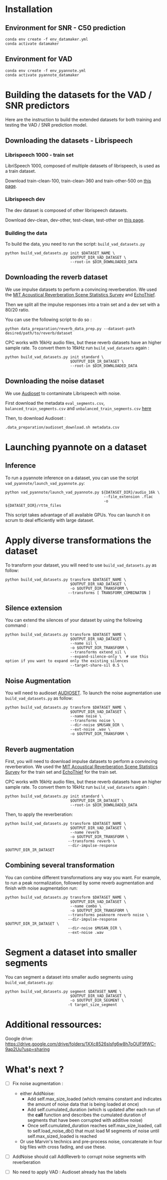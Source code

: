# Installation

## Environment for SNR - C50 prediction

```
conda env create -f env_datamaker.yml
conda activate datamaker
```

## Environment for VAD

```
conda env create -f env_pyannote.yml
conda activate pyannote_datamaker
```

# Building the datasets for the VAD / SNR predictors

Here are the instruction to build the extended datasets for both training and testing the VAD / SNR prediction model.

## Downloading the datasets - Librispeech

### Librispeech 1000 - train set

LibriSpeech 1000, composed of multiple datasets of librispeech, is used as a train dataset.

Download train-clean-100, train-clean-360 and train-other-500 on [this page](https://www.openslr.org/12/).

### Librispeech dev

The dev dataset is composed of other librispeech datasets.

Download dev-clean, dev-other, test-clean, test-other on [this page](https://www.openslr.org/12/).

### Building the data

To build the data, you need to run the script: `build_vad_datasets.py`

```
python build_vad_datasets.py init $DATASET_NAME \
                             $OUTPUT_DIR_VAD_DATASET \
                             --root-in $DIR_DOWNLOADED_DATA
```

## Downloading the reverb dataset

We use impulse datasets to perform a convincing reverberation. We used the [MIT Acoustical Reverberation Scene Statistics Survey](http://mcdermottlab.mit.edu/Reverb/IR_Survey.html) and [EchoThief](http://www.echothief.com/downloads/).

Then we split all the impulse responses into a train set and a dev set with a 80/20 ratio.

You can use the following script to do so :

```
python data_preparation/reverb_data_prep.py --dataset-path desired/path/to/reverb/dataset
```

CPC works with 16kHz audio files, but these reverb datasets have an higher sample rate. To convert them to 16kHz run `build_vad_datasets` again :

```
python build_vad_datasets.py init standard \
                             $OUTPUT_DIR_IR_DATASET \
                             --root-in $DIR_DOWNLOADED_DATA
```

## Downloading the noise dataset

We use [Audioset](https://research.google.com/audioset/dataset/index.html) to contaminate Librispeech with noise.

First download the metadata `eval_segments.csv`, `balanced_train_segments.csv` and `unbalanced_train_segments.csv` [here](https://research.google.com/audioset/download.html)

Then, to download Audioset :
```
.data_preparation/audioset_download.sh metadata.csv
```

# Launching pyannote on a dataset

## Inference

To run a pyannote inference on a dataset, you can use the script `vad_pyannote/launch_vad_pyannote.py`:

```
python vad_pyannote/launch_vad_pyannote.py ${DATASET_DIR}/audio_16k \
                                            --file_extension .flac
                                            -o ${DATASET_DIR}/rttm_files
```

This script takes advantage of all available GPUs. You can launch it on scrum to deal efficiently with large dataset.


# Apply diverse transformations the dataset

To transform your dataset, you will need to use `build_vad_datasets.py` as follow:

```
python build_vad_datasets.py transform $DATASET_NAME \
                             $OUTPUT_DIR_VAD_DATASET \
                             -o $OUTPUT_DIR_TRANSFORM \
                            --transforms [ TRANSFORM_COMBINATON ]
```

## Silence extension

You can extend the silences of your dataset by using the following command : 

```
python build_vad_datasets.py transform $DATASET_NAME \
                             $OUTPUT_DIR_VAD_DATASET \
                             --name sil \
                             -o $OUTPUT_DIR_TRANSFORM \
                             --transforms extend_sil \
                             --expand-silence-only \  # use this option if you want to expand only the existing silences
                             --target-share-sil 0.5 \
```

## Noise Augmentation

You will need to audioset [AUDIOSET](https://research.google.com/audioset/dataset/index.html). To launch the noise augmentation use `build_vad_datasets.py` as follow:

```
python build_vad_datasets.py transform $DATASET_NAME \
                             $OUTPUT_DIR_VAD_DATASET \
                             --name noise \
                             --transforms noise \
                             --dir-noise $MUSAN_DIR \
                             --ext-noise .wav \
                             -o $OUTPUT_DIR_TRANSFORM \
```

## Reverb augmentation

First, you will need to download impulse datasets to perform a convincing reverberation. We used the [MIT Acoustical Reverberation Scene Statistics Survey](http://mcdermottlab.mit.edu/Reverb/IR_Survey.html) for the train set and [EchoThief](http://www.echothief.com/downloads/) for the train set.

CPC works with 16kHz audio files, but these reverb datasets have an higher sample rate. To convert them to 16kHz run `build_vad_datasets` again :

```
python build_vad_datasets.py init standard \
                             $OUTPUT_DIR_IR_DATASET \
                             --root-in $DIR_DOWNLOADED_DATA
```

Then, to apply the reverberation:

```
python build_vad_datasets.py transform $DATASET_NAME \
                             $OUTPUT_DIR_VAD_DATASET \
                             --name reverb
                             -o $OUTPUT_DIR_TRANSFORM \
                            --transforms reverb \
                            --dir-impulse-response $OUTPUT_DIR_IR_DATASET
```

## Combining several transformation

You can combine different transformations any way you want. For example, to run a peak normalization, followed by some reverb augmentation and finish with noise augmentation run:

```
python build_vad_datasets.py transform $DATASET_NAME \
                             $OUTPUT_DIR_VAD_DATASET \
                             --name combo \
                             -o $OUTPUT_DIR_TRANSFORM \
                            --transforms peaknorm reverb noise \
                            --dir-impulse-response $OUTPUT_DIR_IR_DATASET \
                            --dir-noise $MUSAN_DIR \
                            --ext-noise .wav 
```

# Segment a dataset into smaller segments

You can segment a dataset into smaller audio segments using `build_vad_datasets.py`:

```
python build_vad_datasets.py segment $DATASET_NAME \
                             $OUTPUT_DIR_VAD_DATASET \
                             -o $OUTPUT_DIR_SEGMENT \
                            -t target_size_segment
```
# Additional ressources:

Google drive: https://drive.google.com/drive/folders/1XXc8526sIsfg6w8h7oOUF9fWC-9ap2Uu?usp=sharing

# What's next ?

- [ ] Fix noise augmentation :
    - either AddNoise:
        - Add self.max_size_loaded (which remains constant and indicates the amount of noise data that is being loaded at once)
        - Add self.cumulated_duration (which is updated after each run of the __call__ function and describes the cumulated duration of segments that have been corrupted with additive noise)
        - Once self.cumulated_duration reaches self.max_size_loaded, call to self.load_noise_db() that must load M segments of noise until self.max_sized_loaded is reached
    - Or use Marvin's technics and pre-process noise, concatenate in four big files with cross fading, and use these.


- [ ] AddNoise should call AddReverb to corrupt noise segments with reverberation
- [ ] No need to apply VAD : Audioset already has the labels
